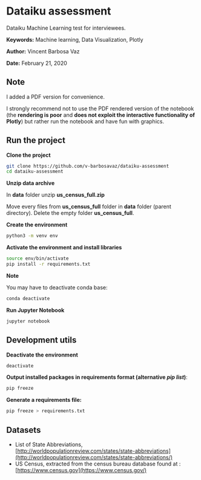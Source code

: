 # Dataiku assessment

Dataiku Machine Learning test for interviewees.

**Keywords:** Machine learning, Data Visualization, Plotly

**Author:** Vincent Barbosa Vaz

**Date:** February 21, 2020

## Note

I added a PDF version for convenience.

I strongly recommend not to use the PDF rendered version of the notebook (the **rendering is poor** and **does not exploit the interactive functionality of Plotly**) but rather run the notebook and have fun with graphics.

## Run the project

**Clone the project**

```bash
git clone https://github.com/v-barbosavaz/dataiku-assessment
cd dataiku-assessment
```

**Unzip data archive**

In **data** folder unzip **us_census_full.zip**

Move every files from **us_census_full** folder in **data** folder (parent directory). Delete the empty folder **us_census_full**.

**Create the environment**

```bash
python3 -m venv env
```

**Activate the environment and install libraries**

```bash
source env/bin/activate
pip install -r requirements.txt
```

**Note**

You may have to deactivate conda base:

```bash
conda deactivate
```

**Run Jupyter Notebook**

```bash
jupyter notebook
```

## Development utils

**Deactivate the environment**

```bash
deactivate
```

**Output installed packages in requirements format (alternative *pip list*)**:

```bash
pip freeze
```

**Generate a requirements file:**

```bash
pip freeze > requirements.txt
```

## Datasets

- List of State Abbreviations, [http://worldpopulationreview.com/states/state-abbreviations](http://worldpopulationreview.com/states/state-abbreviations/)
- US Census, extracted from the census bureau database found at : [https://www.census.gov](https://www.census.gov/)
